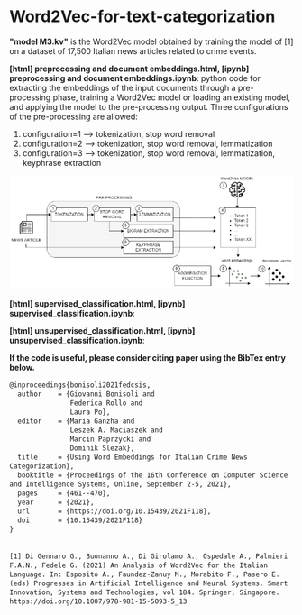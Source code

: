 # Word2Vec-for-text-categorization

<b>"model M3.kv"</b> is the Word2Vec model obtained by training the model of [1] on a dataset of 17,500 Italian news articles related to crime events.

<b>[html] preprocessing and document embeddings.html, [ipynb] preprocessing and document embeddings.ipynb</b>: python code for extracting the embeddings of the input documents through a pre-processing phase, training a Word2Vec model or loading an existing model, and applying the model to the pre-processing output.
Three configurations of the pre-processing are allowed:
1. configuration=1 --> tokenization, stop word removal
2. configuration=2 --> tokenization, stop word removal, lemmatization
3. configuration=3 --> tokenization, stop word removal, lemmatization, keyphrase extraction

<img src="wordembedding_extraction.png">

<b>[html] supervised_classification.html, [ipynb] supervised_classification.ipynb</b>: 

<b>[html] unsupervised_classification.html, [ipynb] unsupervised_classification.ipynb</b>: 

**If the code is useful, please consider citing paper using the BibTex entry below.**

```
@inproceedings{bonisoli2021fedcsis,
  author    = {Giovanni Bonisoli and
               Federica Rollo and
               Laura Po},
  editor    = {Maria Ganzha and
               Leszek A. Maciaszek and
               Marcin Paprzycki and
               Dominik Slezak},
  title     = {Using Word Embeddings for Italian Crime News Categorization},
  booktitle = {Proceedings of the 16th Conference on Computer Science and Intelligence Systems, Online, September 2-5, 2021},
  pages     = {461--470},
  year      = {2021},
  url       = {https://doi.org/10.15439/2021F118},
  doi       = {10.15439/2021F118}
}


[1] Di Gennaro G., Buonanno A., Di Girolamo A., Ospedale A., Palmieri F.A.N., Fedele G. (2021) An Analysis of Word2Vec for the Italian Language. In: Esposito A., Faundez-Zanuy M., Morabito F., Pasero E. (eds) Progresses in Artificial Intelligence and Neural Systems. Smart Innovation, Systems and Technologies, vol 184. Springer, Singapore. https://doi.org/10.1007/978-981-15-5093-5_13
